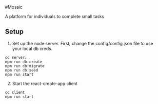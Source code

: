 #Mosaic 

A platform for individuals to complete small tasks

## Setup

1. Set up the node server.
  First, change the config/config.json file to use your local db creds.
  
```
cd server;
npm run db:create
npm run db:migrate
npm run db:seed
npm run start
```

2. Start the react-create-app client

```
cd client 
npm run start
```
